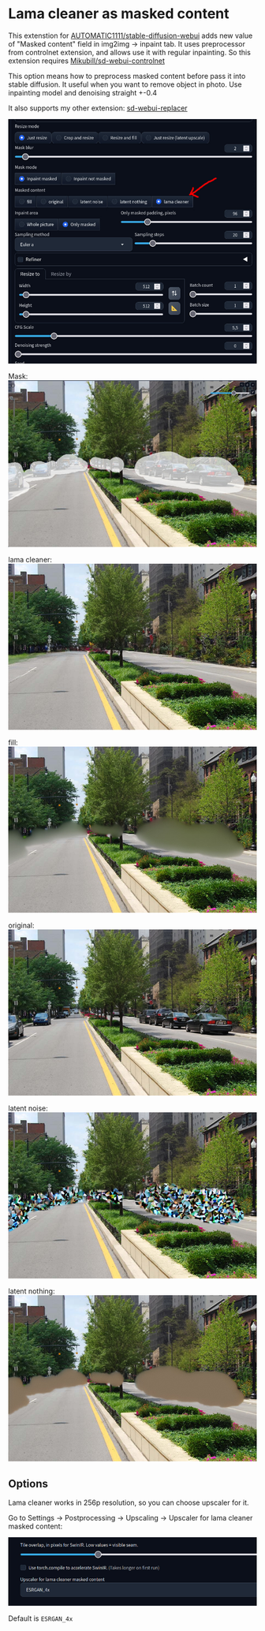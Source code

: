 # Lama cleaner as masked content

This extenstion for [AUTOMATIC1111/stable-diffusion-webui](https://github.com/AUTOMATIC1111/stable-diffusion-webui) adds new value of "Masked content" field in img2img -> inpaint tab. It uses preprocessor from controlnet extension, and allows use it with regular inpainting. So this extension requires [Mikubill/sd-webui-controlnet](https://github.com/Mikubill/sd-webui-controlnet)

This option means how to preprocess masked content before pass it into stable diffusion. It useful when you want to remove object in photo. Use inpainting model and denoising straight +-0.4

It also supports my other extension: [sd-webui-replacer](https://github.com/light-and-ray/sd-webui-replacer)

![](images/gui.jpg)

Mask:
![](images/mask.jpg)

lama cleaner:
![](images/lama_cleaner.jpg)

fill:
![](images/fill.jpg)

original:
![](images/original.jpg)

latent noise:
![](images/latent_noise.jpg)

latent nothing:
![](images/latent_nothing.jpg)



## Options

Lama cleaner works in 256p resolution, so you can choose upscaler for it.

Go to Settings -> Postprocessing -> Upscaling -> Upscaler for lama cleaner masked content:

![](images/options.jpg)

Default is `ESRGAN_4x`
